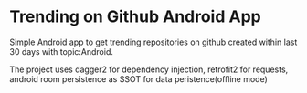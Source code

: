 # Trending on Github Android App
Simple Android app to get trending repositories on github created within last 30 days with topic:Android. 

The project uses dagger2 for dependency injection, retrofit2 for requests, android room persistence as SSOT for data peristence(offline mode)
